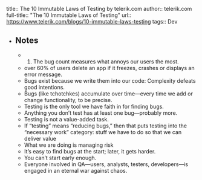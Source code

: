 title:: The 10 Immutable Laws of Testing by telerik.com
author:: telerik.com
full-title:: "The 10 Immutable Laws of Testing"
url:: https://www.telerik.com/blogs/10-immutable-laws-testing
tags:: Dev

- ## Notes
	- 1. The bug count measures what annoys our users the most.
	- over 60% of users delete an app if
	    it freezes, crashes or displays an error message.
	- Bugs exist because we write them into our code: Complexity defeats good intentions.
	- Bugs (like tchotchkes) accumulate over time—every time we add or change functionality, to be precise.
	- Testing is the only tool we have faith in for finding bugs.
	- Anything you don’t test has at least one bug—probably more.
	- Testing is not a value-added task.
	- If “testing” means “reducing bugs,” then that puts testing into the “necessary work” category: stuff we have to do so that we can deliver value
	- What we are doing is managing risk
	- It’s easy to find bugs at the start; later, it gets harder.
	- You can’t start early enough.
	- Everyone involved in QA—users, analysts, testers, developers—is engaged in an eternal war against chaos.